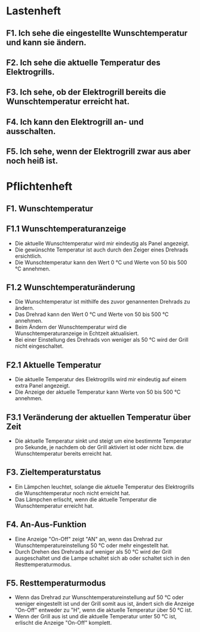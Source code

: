 # Lastenheft
## F1. Ich sehe die eingestellte Wunschtemperatur und kann sie ändern.
## F2. Ich sehe die aktuelle Temperatur des Elektrogrills.
## F3. Ich sehe, ob der Elektrogrill bereits die Wunschtemperatur erreicht hat.
## F4. Ich kann den Elektrogrill an- und ausschalten.
## F5. Ich sehe, wenn der Elektrogrill zwar aus aber noch heiß ist.


# Pflichtenheft
## F1. Wunschtemperatur
## F1.1 Wunschtemperaturanzeige
- Die aktuelle Wunschtemperatur wird mir eindeutig als Panel angezeigt.
- Die gewünschte Temperatur ist auch durch den Zeiger eines Drehrads ersichtlich.
- Die Wunschtemperatur kann den Wert 0 °C und Werte von 50 bis 500 °C annehmen.

## F1.2 Wunschtemperaturänderung
- Die Wunschtemperatur ist mithilfe des zuvor genannenten Drehrads zu ändern.
- Das Drehrad kann den Wert 0 °C und Werte von 50 bis 500 °C annehmen.
- Beim Ändern der Wunschtemperatur wird die Wunschtemperaturanzeige in Echtzeit aktualisiert.
- Bei einer Einstellung des Drehrads von weniger als 50 °C wird der Grill nicht eingeschaltet.

## F2.1 Aktuelle Temperatur
- Die aktuelle Temperatur des Elektrogrills wird mir eindeutig auf einem extra Panel angezeigt.
- Die Anzeige der aktuelle Temperatur kann Werte von 50 bis 500 °C annehmen.

## F3.1 Veränderung der aktuellen Temperatur über Zeit
- Die aktuelle Temperatur sinkt und steigt um eine bestimmte Temperatur pro Sekunde, je nachdem 
ob der Grill aktiviert ist oder nicht bzw. die Wunschtemperatur bereits erreicht hat.

## F3. Zieltemperaturstatus
- Ein Lämpchen leuchtet, solange die aktuelle Temperatur des Elektrogrills
die Wunschtemperatur noch nicht erreicht hat.
- Das Lämpchen erlischt, wenn die aktuelle Temperatur die Wunschtemperatur erreicht hat.

## F4. An-Aus-Funktion
- Eine Anzeige "On-Off" zeigt "AN" an, wenn das Drehrad zur Wunschtemperatureinstellung 50 °C oder mehr eingestellt hat.
- Durch Drehen des Drehrads auf weniger als 50 °C wird der Grill ausgeschaltet und die Lampe schaltet sich ab
oder schaltet sich in den Resttemperaturmodus.

## F5. Resttemperaturmodus
- Wenn das Drehrad zur Wunschtemperatureinstellung auf 50 °C oder weniger eingestellt ist und der Grill somit aus ist, 
ändert sich die Anzeige "On-Off" entweder zu "H", wenn die aktuelle Temperatur über 50 °C ist.
- Wenn der Grill aus ist und die aktuelle Temperatur unter 50 °C ist, erlischt die Anzeige "On-Off" komplett.